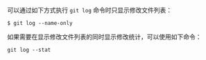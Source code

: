 可以通过如下方式执行 `git log` 命令时只显示修改文件列表：

```shell
$ git log --name-only
```

如果需要在显示修改文件列表的同时显示修改统计，可以使用如下命令：

```shell
git log --stat
```

